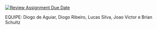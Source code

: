 [![Review Assignment Due Date](https://classroom.github.com/assets/deadline-readme-button-24ddc0f5d75046c5622901739e7c5dd533143b0c8e959d652212380cedb1ea36.svg)](https://classroom.github.com/a/IWYLAkFU)

EQUIPE: Diogo de Aguiar, Diogo Ribeiro,  Lucas Silva, Joao Victor e Brian Schultz 
